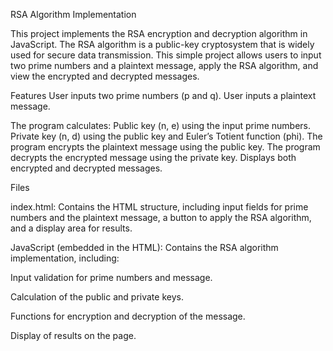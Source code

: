 RSA Algorithm Implementation

This project implements the RSA encryption and decryption algorithm in JavaScript. The RSA algorithm is a public-key cryptosystem that is widely used for secure data transmission. This simple project allows users to input two prime numbers and a plaintext message, apply the RSA algorithm, and view the encrypted and decrypted messages.

Features
User inputs two prime numbers (p and q).
User inputs a plaintext message.

The program calculates:
Public key (n, e) using the input prime numbers.
Private key (n, d) using the public key and Euler’s Totient function (phi).
The program encrypts the plaintext message using the public key.
The program decrypts the encrypted message using the private key.
Displays both encrypted and decrypted messages.


Files

index.html: Contains the HTML structure, including input fields for prime numbers and the plaintext message, a button to apply the RSA algorithm, and a display area for results.

JavaScript (embedded in the HTML): Contains the RSA algorithm implementation, including:

Input validation for prime numbers and message.

Calculation of the public and private keys.

Functions for encryption and decryption of the message.

Display of results on the page.
